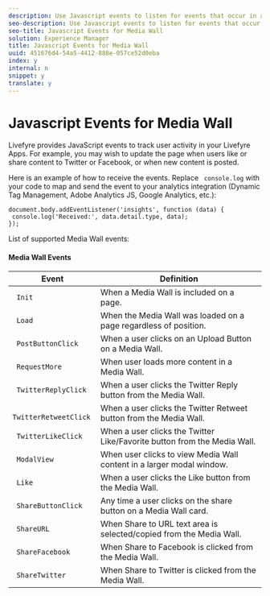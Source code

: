 ```yaml
---
description: Use Javascript events to listen for events that occur in a Media Wall and send them to the analytics tool of your choice.
seo-description: Use Javascript events to listen for events that occur in a Media Wall and send them to the analytics tool of your choice.
seo-title: Javascript Events for Media Wall
solution: Experience Manager
title: Javascript Events for Media Wall
uuid: 451676d4-54a5-4412-888e-057ce52d0eba
index: y
internal: n
snippet: y
translate: y
---
```


# Javascript Events for Media Wall

Livefyre provides JavaScript events to track user activity in your Livefyre Apps. For example, you may wish to update the page when users like or share content to Twitter or Facebook, or when new content is posted.

Here is an example of how to receive the events. Replace ` console.log` with your code to map and send the event to your analytics integration (Dynamic Tag Management, Adobe Analytics JS, Google Analytics, etc.):

```
document.body.addEventListener('insights', function (data) { 
 console.log('Received:', data.detail.type, data); 
});
```
List of supported Media Wall events:

#### Media Wall Events
|  Event  | Definition  |
|---|---|
|  ` Init`  | When a Media Wall is included on a page.  |
|  ` Load`  | When the Media Wall was loaded on a page regardless of position.  |
|  ` PostButtonClick`  | When a user clicks on an Upload Button on a Media Wall.  |
|  ` RequestMore`  | When user loads more content in a Media Wall.  |
|  ` TwitterReplyClick`  | When a user clicks the Twitter Reply button from the Media Wall.  |
|  ` TwitterRetweetClick`  | When a user clicks the Twitter Retweet button from the Media Wall.  |
|  ` TwitterLikeClick`  | When a user clicks the Twitter Like/Favorite button from the Media Wall.  |
|  ` ModalView`  | When user clicks to view Media Wall content in a larger modal window.  |
|  ` Like`  | When a user clicks the Like button from the Media Wall.  |
|  ` ShareButtonClick`  | Any time a user clicks on the share button on a Media Wall card.  |
|  ` ShareURL`  | When Share to URL text area is selected/copied from the Media Wall.  |
|  ` ShareFacebook`  | When Share to Facebook is clicked from the Media Wall.  |
|  ` ShareTwitter`  | When Share to Twitter is clicked from the Media Wall.  |

